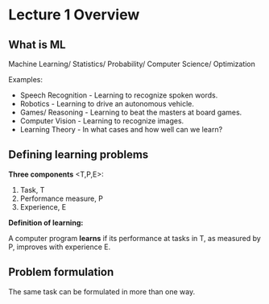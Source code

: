 # Lecture 1 Overview

## What is ML

Machine Learning/ Statistics/ Probability/ Computer Science/ Optimization

Examples:

* Speech Recognition - Learning to recognize spoken words.
* Robotics - Learning to drive an autonomous vehicle.
* Games/ Reasoning - Learning to beat the masters at board games.
* Computer Vision - Learning to recognize images.
* Learning Theory - In what cases and how well can we learn?

## Defining learning problems

**Three components** <T,P,E>:

1. Task, T
2. Performance measure, P
3. Experience, E

**Definition of learning:**

A computer program **learns** if its performance at tasks in T, as measured by P, improves with experience E.

## Problem formulation

The same task can be formulated in more than one way.

